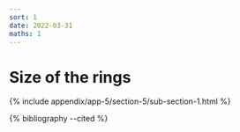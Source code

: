 ```yaml
---
sort: 1
date: 2022-03-31
maths: 1
---
```


# Size of the rings

{% include appendix/app-5/section-5/sub-section-1.html %}

{% bibliography --cited %}

